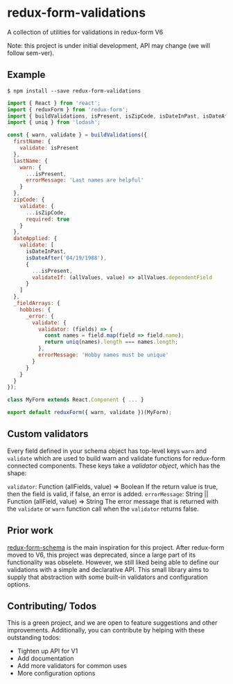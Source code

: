 # redux-form-validations
A collection of utilities for validations in redux-form V6

Note: this project is under initial development, API may change (we will follow sem-ver).

## Example

```
$ npm install --save redux-form-validations
```

```javascript
import { React } from 'react';
import { reduxForm } from 'redux-form';
import { buildValidations, isPresent, isZipCode, isDateInPast, isDateAfter } from 'redux-form-validations';
import { uniq } from 'lodash';

const { warn, validate } = buildValidations({
  firstName: {
    validate: isPresent
  },
  lastName: {
    warn: {
      ...isPresent,
      errorMessage: 'Last names are helpful'
    }
  },
  zipCode: {
    validate: {
      ...isZipCode,
      required: true
    }
  },
  dateApplied: {
    validate: [
      isDateInPast,
      isDateAfter('04/19/1988'),
      {
        ...isPresent,
        validateIf: (allValues, value) => allValues.dependentField
      }
    ]
  },
  _fieldArrays: {
    hobbies: {
      _error: {
        validate: {
          validator: (fields) => {
            const names = field.map(field => field.name);
            return uniq(names).length === names.length;
          },
          errorMessage: 'Hobby names must be unique'
        }
      }
    }
  }
});

class MyForm extends React.Component { ... }

export default reduxForm({ warn, validate })(MyForm);
```

## Custom validators

Every field defined in your schema object has top-level keys `warn` and `validate` which are used to build warn and validate functions for redux-form connected components. These keys take a _validator object_, which has the shape:

`validator`: Function (allFields, value) => Boolean
If the return value is true, then the field is valid, if false, an error is added.
`errorMessage`: String || Function (allField, value) => String
The error message that is returned with the `validate` or `warn` function call when the `validator` returns false.

## Prior work
[redux-form-schema](https://github.com/Lighthouse-io/redux-form-schema) is the main
inspiration for this project. After redux-form moved to V6, this project was deprecated,
since a large part of its functionality was obselete. However, we still liked being able
to define our validations with a simple and declarative API. This small library aims to
supply that abstraction with some built-in validators and configuration options.

## Contributing/ Todos
This is a green project, and we are open to feature suggestions and other improvements.
Additionally, you can contribute by helping with these outstanding todos:

* Tighten up API for V1
* Add documentation
* Add more validators for common uses
* More configuration options
